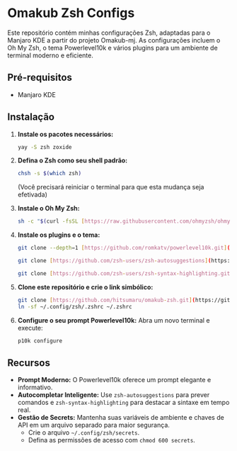 # Omakub Zsh Configs

Este repositório contém minhas configurações Zsh, adaptadas para o Manjaro KDE a partir do projeto Omakub-mj. As configurações incluem o Oh My Zsh, o tema Powerlevel10k e vários plugins para um ambiente de terminal moderno e eficiente.

## Pré-requisitos
* Manjaro KDE

## Instalação

1.  **Instale os pacotes necessários:**
    ```bash
    yay -S zsh zoxide
    ```

2.  **Defina o Zsh como seu shell padrão:**
    ```bash
    chsh -s $(which zsh)
    ```
    (Você precisará reiniciar o terminal para que esta mudança seja efetivada)

3.  **Instale o Oh My Zsh:**
    ```bash
    sh -c "$(curl -fsSL [https://raw.githubusercontent.com/ohmyzsh/ohmyzsh/master/tools/install.sh](https://raw.githubusercontent.com/ohmyzsh/ohmyzsh/master/tools/install.sh))"
    ```

3.  **Instale os plugins e o tema:**
    ```bash
    git clone --depth=1 [https://github.com/romkatv/powerlevel10k.git](https://github.com/romkatv/powerlevel10k.git) ${ZSH_CUSTOM:-$HOME/.oh-my-zsh/custom}/themes/powerlevel10k

    git clone [https://github.com/zsh-users/zsh-autosuggestions](https://github.com/zsh-users/zsh-autosuggestions) ${ZSH_CUSTOM:-$HOME/.oh-my-zsh/custom}/plugins/zsh-autosuggestions
    
    git clone [https://github.com/zsh-users/zsh-syntax-highlighting.git](https://github.com/zsh-users/zsh-syntax-highlighting.git) ${ZSH_CUSTOM:-$HOME/.oh-my-zsh/custom}/plugins/zsh-syntax-highlighting
    ```


5.  **Clone este repositório e crie o link simbólico:**
    ```bash
    git clone [https://github.com/hitsumaru/omakub-zsh.git](https://github.com/hitsumaru/omakub-zsh.git) ~/.config/zsh
    ln -sf ~/.config/zsh/.zshrc ~/.zshrc
    ```
    
6.  **Configure o seu prompt Powerlevel10k:**
    Abra um novo terminal e execute:
    ```bash
    p10k configure
    ```

## Recursos

* **Prompt Moderno:** O Powerlevel10k oferece um prompt elegante e informativo.
* **Autocompletar Inteligente:** Use `zsh-autosuggestions` para prever comandos e `zsh-syntax-highlighting` para destacar a sintaxe em tempo real.
* **Gestão de Secrets:** Mantenha suas variáveis de ambiente e chaves de API em um arquivo separado para maior segurança.
    * Crie o arquivo `~/.config/zsh/secrets`.
    * Defina as permissões de acesso com `chmod 600 secrets`.